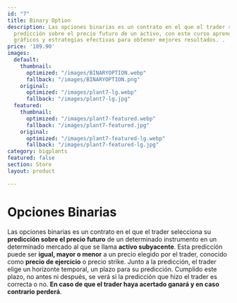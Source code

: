```yaml
---
id: "7"
title: Binary Option
description: Las opciones binarias es un contrato en el que el trader selecciona su
  predicción sobre el precio futuro de un activo, con este curso aprenderás a leer
  gráficos y estrategias efectivas para obtener mejores resultados. .
price: '189.90'
images:
  default:
    thumbnail:
      optimized: "/images/BINARYOPTION.webp"
      fallback: "/images/BINARYOPTION.png"
    original:
      optimized: "/images/plant7-lg.webp"
      fallback: "/images/plant7-lg.jpg"
  featured:
    thumbnail:
      optimized: "/images/plant7-featured.webp"
      fallback: "/images/plant7-featured.jpg"
    original:
      optimized: "/images/plant7-featured-lg.webp"
      fallback: "/images/plant7-featured-lg.jpg"
category: bigplants
featured: false
section: Store
layout: product

---
```

# Opciones Binarias

Las opciones binarias es un contrato en el que el trader selecciona su **predicción sobre el precio futuro** de un determinado instrumento en un determinado mercado al que se llama **activo subyacente**. Esta predicción puede ser **igual, mayor o menor** a un precio elegido por el trader, conocido como **precio de ejercicio** o precio strike. Junto a la predicción, el trader elige un horizonte temporal, un plazo para su predicción. Cumplido este plazo, no antes ni después, se verá si la predicción que hizo el trader es correcta o no. **En caso de que el trader haya acertado ganará y en caso contrario perderá**.